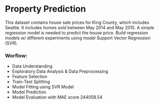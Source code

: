 # Property Prediction

This dataset contains house sale prices for King County, which includes Seattle. It includes homes sold between May 2014 and May 2015. A simple regression model is needed to predict the house price. Build regression models w/ different experiments using model Support Vector Regression (SVR).

### Worflow: 
- Data Understanding
- Exploratory Data Analysis & Data Preprocessing
- Feature Selection
- Train-Test Splitting
- Model Fitting using SVR Model
- Model Prediction
- Model Evaluation with MAE score 244058.54
